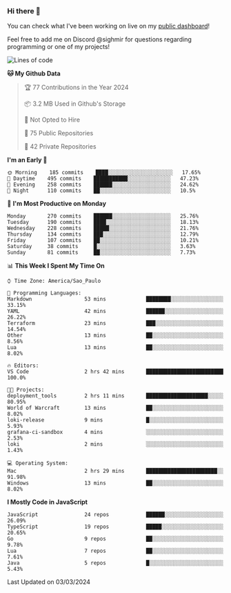 ### Hi there 👋

<!--
**guicaulada/guicaulada** is a ✨ _special_ ✨ repository because its `README.md` (this file) appears on your GitHub profile.

Here are some ideas to get you started:

- 🔭 I’m currently working on ...
- 🌱 I’m currently learning ...
- 👯 I’m looking to collaborate on ...
- 🤔 I’m looking for help with ...
- 💬 Ask me about ...
- 📫 How to reach me: ...
- 😄 Pronouns: ...
- ⚡ Fun fact: ...
-->

You can check what I've been working on live on my [public dashboard](https://guicaulada.grafana.net/public-dashboards/7b7f644500ec4e6cb5d7a4e7b5ed0dab)!

Feel free to add me on Discord @sighmir for questions regarding programming or one of my projects!

<!--START_SECTION:waka-->
![Lines of code](https://img.shields.io/badge/From%20Hello%20World%20I%27ve%20Written-11.8%20million%20lines%20of%20code-blue)

**🐱 My Github Data** 

> 🏆 77 Contributions in the Year 2024
 > 
> 📦 3.2 MB Used in Github's Storage 
 > 
> 🚫 Not Opted to Hire
 > 
> 📜 75 Public Repositories 
 > 
> 🔑 42 Private Repositories  
 > 
**I'm an Early 🐤** 

```text
🌞 Morning    185 commits    ████░░░░░░░░░░░░░░░░░░░░░   17.65% 
🌆 Daytime    495 commits    ███████████░░░░░░░░░░░░░░   47.23% 
🌃 Evening    258 commits    ██████░░░░░░░░░░░░░░░░░░░   24.62% 
🌙 Night      110 commits    ██░░░░░░░░░░░░░░░░░░░░░░░   10.5%

```
📅 **I'm Most Productive on Monday** 

```text
Monday       270 commits    ██████░░░░░░░░░░░░░░░░░░░   25.76% 
Tuesday      190 commits    ████░░░░░░░░░░░░░░░░░░░░░   18.13% 
Wednesday    228 commits    █████░░░░░░░░░░░░░░░░░░░░   21.76% 
Thursday     134 commits    ███░░░░░░░░░░░░░░░░░░░░░░   12.79% 
Friday       107 commits    ██░░░░░░░░░░░░░░░░░░░░░░░   10.21% 
Saturday     38 commits     █░░░░░░░░░░░░░░░░░░░░░░░░   3.63% 
Sunday       81 commits     ██░░░░░░░░░░░░░░░░░░░░░░░   7.73%

```


📊 **This Week I Spent My Time On** 

```text
⌚︎ Time Zone: America/Sao_Paulo

💬 Programming Languages: 
Markdown                 53 mins             ████████░░░░░░░░░░░░░░░░░   33.15% 
YAML                     42 mins             ██████░░░░░░░░░░░░░░░░░░░   26.22% 
Terraform                23 mins             ███░░░░░░░░░░░░░░░░░░░░░░   14.54% 
Other                    13 mins             ██░░░░░░░░░░░░░░░░░░░░░░░   8.56% 
Lua                      13 mins             ██░░░░░░░░░░░░░░░░░░░░░░░   8.02%

🔥 Editors: 
VS Code                  2 hrs 42 mins       █████████████████████████   100.0%

🐱‍💻 Projects: 
deployment_tools         2 hrs 11 mins       ████████████████████░░░░░   80.95% 
World of Warcraft        13 mins             ██░░░░░░░░░░░░░░░░░░░░░░░   8.02% 
loki-release             9 mins              █░░░░░░░░░░░░░░░░░░░░░░░░   5.93% 
grafana-ci-sandbox       4 mins              ░░░░░░░░░░░░░░░░░░░░░░░░░   2.53% 
loki                     2 mins              ░░░░░░░░░░░░░░░░░░░░░░░░░   1.43%

💻 Operating System: 
Mac                      2 hrs 29 mins       ███████████████████████░░   91.98% 
Windows                  13 mins             ██░░░░░░░░░░░░░░░░░░░░░░░   8.02%

```

**I Mostly Code in JavaScript** 

```text
JavaScript               24 repos            ██████░░░░░░░░░░░░░░░░░░░   26.09% 
TypeScript               19 repos            █████░░░░░░░░░░░░░░░░░░░░   20.65% 
Go                       9 repos             ██░░░░░░░░░░░░░░░░░░░░░░░   9.78% 
Lua                      7 repos             ██░░░░░░░░░░░░░░░░░░░░░░░   7.61% 
Java                     5 repos             █░░░░░░░░░░░░░░░░░░░░░░░░   5.43%

```



 Last Updated on 03/03/2024
<!--END_SECTION:waka-->
